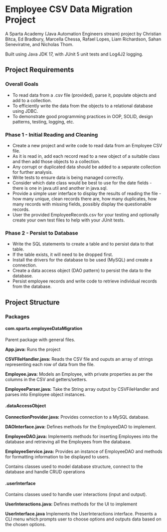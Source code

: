 # Employee CSV Data Migration Project

A Sparta Academy (Java Automation Engineers stream) project by Christian Bitca, Ed Bradbury, Marcella Chessa, Rafael Lopes, Liam Richardson, Sahan Seneviratne, and Nicholas Thom.

Built using Java JDK 17, with JUnit 5 unit tests and Log4J2 logging.

## Project Requirements

### Overall Goals

- To read data from a .csv file (provided), parse it, populate objects and add to a collection.
- To efficiently write the data from the objects to a relational database using JDBC.
- To demonstrate good programming practices in OOP, SOLID, design patterns, testing, logging, etc.

### Phase 1 - Initial Reading and Cleaning

- Create a new project and write code to read data from an Employee CSV file.
- As it is read in, add each record read to a new object of a suitable class and then add those objects to a collection.
- Any corrupt or duplicated data should be added to a separate collection for further analysis.
- Write tests to ensure data is being managed correctly.
- Consider which date class would be best to use for the date fields - there is one in java.util and another in java.sql.
- Provide a simple user interface to display the results of reading the file - how many unique, clean records there are, how many duplicates, how many records with missing fields, possibly display the questionable records.
- User the provided EmployeeRecords.csv for your testing and optionally create your own test files to help with your JUnit tests.


### Phase 2 - Persist to Database

- Write the SQL statements to create a table and to persist data to that table.
- If the table exists, it will need to be dropped first.
- Install the drivers for the database to be used (MySQL) and create a connection.
- Create a data access object (DAO pattern) to persist the data to the database.
- Persist employee records and write code to retrieve individual records from the database.

## Project Structure

### Packages

#### com.sparta.employeeDataMigration

Parent package with general files.

**App.java:** Runs the project

**CSVFIleHandler.java:** Reads the CSV file and ouputs an array of strings representing each row of data from the file.

**Employee.java:** Models an Employee, with private properties as per the columns in the CSV and getters/setters.

**EmployeeParser.java:** Take the String array output by CSVFileHandler and parses into Employee object instances.


#### .dataAccessObject

**ConnectionProvider.java:** Provides connection to a MySQL database.

**DAOInterface.java:** Defines methods for the EmployeeDAO to implement.

**EmployeeDAO.java:** Implements methods for inserting Employees into the database and retrieving all the Employees from the database.

**EmployeeService.java:** Provides an instance of EmployeeDAO and methods for formatting information to be displayed to users.

Contains classes used to model database structure, connect to the database and handle CRUD operations

#### .userInterface

Contains classes used to handle user interactions (input and output).

**UserInteractions.java:** Defines methods for the UI to implement

**UserInterface.java** Implements the UserInteractions interface. Presents a CLI menu which prompts user to choose options and outputs data based on the chosen options.
